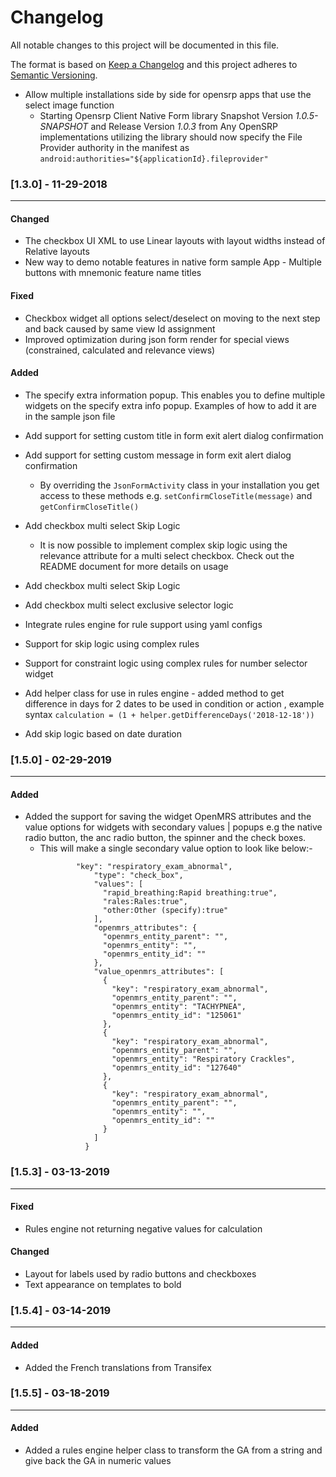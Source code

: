 # Changelog
All notable changes to this project will be documented in this file.

The format is based on [Keep a Changelog](http://keepachangelog.com/en/1.0.0/)
and this project adheres to [Semantic Versioning](http://semver.org/spec/v2.0.0.html).

- Allow multiple installations side by side for opensrp apps that use the select image function
    - Starting Opensrp Client Native Form library Snapshot Version *1.0.5-SNAPSHOT* and Release Version *1.0.3* from Any OpenSRP implementations utilizing the library should now specify the File Provider authority in the manifest as
     `android:authorities="${applicationId}.fileprovider"`
     
     
### [1.3.0] - 11-29-2018
--------------------
#### Changed
- The checkbox UI XML to use Linear layouts with layout widths instead of Relative layouts
- New way to demo notable features in native form sample App - Multiple buttons with mnemonic feature name titles

#### Fixed
- Checkbox widget all options select/deselect on moving to the next step and back caused by same view Id assignment
- Improved optimization during json form render for special views (constrained, calculated and relevance views)

#### Added
- The specify extra information popup. This enables you to define multiple widgets on the specify extra info popup. Examples of how to add it are in the sample json file
- Add support for setting custom title in form exit alert dialog confirmation
- Add support for setting custom message in form exit alert dialog confirmation
    - By overriding the `JsonFormActivity` class in your installation you get access to these methods e.g. `setConfirmCloseTitle(message)` and `getConfirmCloseTitle()`
 
- Add checkbox multi select Skip Logic
    - It is now possible to implement complex skip logic using the relevance attribute for a multi select checkbox. Check out the README document for more details on usage

- Add checkbox multi select Skip Logic
- Add checkbox multi select exclusive selector logic 
- Integrate rules engine for rule support using yaml configs
- Support for skip logic using complex rules 
- Support for constraint logic using complex rules for number selector widget
- Add helper class for use in rules engine - added method to get difference in days for 2 dates to be used in condition or action , example syntax `calculation = (1 + helper.getDifferenceDays('2018-12-18'))` 
- Add skip logic based on date duration

### [1.5.0] - 02-29-2019
--------------------
#### Added
- Added the support for saving the widget OpenMRS attributes and the value options for widgets with secondary values | popups e.g the native radio button, the anc radio button, the spinner and the check boxes.
  - This will make a single secondary value option to look like below:-
    ```json{
            "key": "respiratory_exam_abnormal",
                "type": "check_box",
                "values": [
                  "rapid_breathing:Rapid breathing:true",
                  "rales:Rales:true",
                  "other:Other (specify):true"
                ],
                "openmrs_attributes": {
                  "openmrs_entity_parent": "",
                  "openmrs_entity": "",
                  "openmrs_entity_id": ""
                },
                "value_openmrs_attributes": [
                  {
                    "key": "respiratory_exam_abnormal",
                    "openmrs_entity_parent": "",
                    "openmrs_entity": "TACHYPNEA",
                    "openmrs_entity_id": "125061"
                  },
                  {
                    "key": "respiratory_exam_abnormal",
                    "openmrs_entity_parent": "",
                    "openmrs_entity": "Respiratory Crackles",
                    "openmrs_entity_id": "127640"
                  },
                  {
                    "key": "respiratory_exam_abnormal",
                    "openmrs_entity_parent": "",
                    "openmrs_entity": "",
                    "openmrs_entity_id": ""
                  }
                ]
              }

### [1.5.3] - 03-13-2019
--------------------
#### Fixed
- Rules engine not returning negative values for calculation

#### Changed 
- Layout for labels used by radio buttons and checkboxes
- Text appearance on templates to bold

### [1.5.4] - 03-14-2019
--------------------
#### Added
- Added the French translations from Transifex 


### [1.5.5] - 03-18-2019
--------------------
#### Added
- Added a rules engine helper class to transform the GA from a string and give back the GA in numeric values
